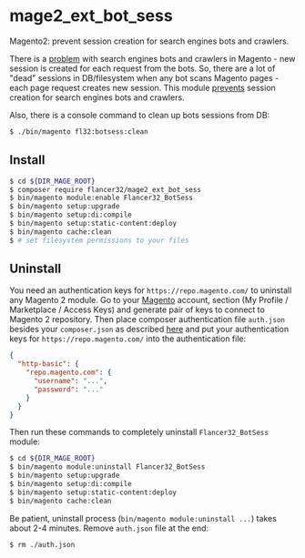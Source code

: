 # mage2_ext_bot_sess
Magento2: prevent session creation for search engines bots and crawlers.

There is a [problem](https://magento.stackexchange.com/questions/18276/magento-generating-aprox-20-session-files-per-minute) with search engines bots and crawlers in Magento - new session is created for each request from the bots. So, there are a lot of "dead" sessions in DB/filesystem when any bot scans Magento pages - each page request creates new session. This module [prevents](https://github.com/flancer32/mage2_ext_bot_sess/blob/master/Plugin/Session/SessionManager.php#L29) session creation for search engines bots and crawlers.

Also, there is a console command to clean up bots sessions from DB:
```bash
$ ./bin/magento fl32:botsess:clean
```

## Install


```bash
$ cd ${DIR_MAGE_ROOT}
$ composer require flancer32/mage2_ext_bot_sess
$ bin/magento module:enable Flancer32_BotSess
$ bin/magento setup:upgrade
$ bin/magento setup:di:compile
$ bin/magento setup:static-content:deploy
$ bin/magento cache:clean
$ # set filesystem permissions to your files
```

## Uninstall

You need an authentication keys for `https://repo.magento.com/` to uninstall any Magento 2 module. Go to your [Magento](https://marketplace.magento.com/customer/accessKeys/) account, section (My Profile / Marketplace / Access Keys) and generate pair of keys to connect to Magento 2 repository. Then place composer authentication file `auth.json` besides your `composer.json` as described [here](https://getcomposer.org/doc/articles/http-basic-authentication.md) and put your authentication keys for `https://repo.magento.com/` into the authentication file:
```json
{
  "http-basic": {
    "repo.magento.com": {
      "username": "...",
      "password": "..."
    }
  }
}
```

Then run these commands to completely uninstall `Flancer32_BotSess` module: 
```bash
$ cd ${DIR_MAGE_ROOT}   
$ bin/magento module:uninstall Flancer32_BotSess
$ bin/magento setup:upgrade
$ bin/magento setup:di:compile
$ bin/magento setup:static-content:deploy
$ bin/magento cache:clean
```

Be patient, uninstall process (`bin/magento module:uninstall ...`) takes about 2-4 minutes. Remove `auth.json` file at the end:

 ```bash
$ rm ./auth.json
```